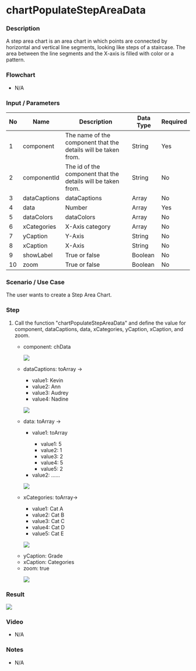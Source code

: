 # chartPopulateStepAreaData

### Description

A step area chart is an area chart in which points are connected by horizontal and vertical line segments, looking like steps of a staircase. The area between the line segments and the X-axis is filled with color or a pattern.

### Flowchart

- N/A 

### Input / Parameters

| No | Name | Description | Data Type | Required |
| ------ | ------ | ------ |------ | ------ |
| 1 | component | The name of the component that the details will be taken from. | String | Yes |
| 2 | componentId | The id of the component that the details will be taken from. | String | No |
| 3 | dataCaptions | dataCaptions | Array | No |
| 4 | data | Number | Array | Yes |
| 5 | dataColors | dataColors | Array | No |
| 6 | xCategories | X-Axis category | Array | No |
| 7 | yCaption | Y-Axis | String | No |
| 8 | xCaption | X-Axis | String | No |
| 9 | showLabel | True or false | Boolean | No |
| 10 | zoom | True or false | Boolean | No |

### Scenario / Use Case

The user wants to create a Step Area Chart.

### Step

1. Call the function "chartPopulateStepAreaData" and define the value       for component, dataCaptions, data, xCategories, yCaption, xCaption,      and zoom.
   <br>
   <ul>
   <li>component: chData</li>
  
   ![](../../../../document/function/Chart/chartPopulateStepAreaData/chartPopulateStepAreaData-step-1.png?raw=true)
   
   <li>dataCaptions: toArray -></li> 
                            <ul>
                            <li>value1: Kevin </li>
                            <li>value2: Ann  </li>
                            <li>value3: Audrey  </li>
                            <li>value4: Nadine </li> 
                            </ul>
   
   ![](../../../../document/function/Chart/chartPopulateStepAreaData/chartPopulateStepAreaData-step-2.png?raw=true)
   
   </li><li>data: toArray -></li> 
                          <ul>
                          <li>value1: toArray </li>
                          <ul>
                          <li>value1: 5 </li>
                          <li>value2: 1 </li>
                          <li>value3: 2 </li>
                          <li>value4: 5 </li>
                          <li>value5: 2 </li>
                          </ul>
                          <li>value2: ...... </li>
                          </ul>
   
   ![](../../../../document/function/Chart/chartPopulateStepAreaData/chartPopulateStepAreaData-step-3.png?raw=true)
   
   <li>xCategories: toArray-></li>
                            <ul>
                            <li>value1: Cat A </li>
                            <li>value2: Cat B </li>
                            <li>value3: Cat C </li>
                            <li>value4: Cat D </li>
                            <li>value5: Cat E </li>
                            </ul>
   
   ![](../../../../document/function/Chart/chartPopulateStepAreaData/chartPopulateStepAreaData-step-4.png?raw=true)
   
   <li>yCaption: Grade</li>
   <li>xCaption: Categories</li>
   <li>zoom: true</li>
   
   ![](../../../../document/function/Chart/chartPopulateStepAreaData/chartPopulateStepAreaData-step-5.png?raw=true)
   
   
### Result

 ![](../../../../document/function/Chart/chartPopulateStepAreaData/chartPopulateStepAreaData-result-1.png?raw=true)
   
### Video

- N/A

<!--[![Video](http://i.imgur.com/Ot5DWAW.png)](https://youtu.be/StTqXEQ2l-Y?t=35s)-->

### Notes

- N/A